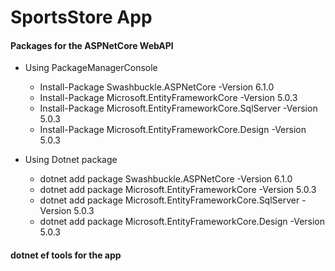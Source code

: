 # SportsStore App

#### Packages for the ASPNetCore WebAPI

- Using PackageManagerConsole
  - Install-Package Swashbuckle.ASPNetCore -Version 6.1.0
  - Install-Package Microsoft.EntityFrameworkCore -Version 5.0.3
  - Install-Package Microsoft.EntityFrameworkCore.SqlServer -Version 5.0.3
  - Install-Package Microsoft.EntityFrameworkCore.Design -Version 5.0.3


- Using Dotnet package
  - dotnet add package Swashbuckle.ASPNetCore -Version 6.1.0
  - dotnet add package Microsoft.EntityFrameworkCore -Version 5.0.3
  - dotnet add package Microsoft.EntityFrameworkCore.SqlServer -Version 5.0.3
  - dotnet add package Microsoft.EntityFrameworkCore.Design -Version 5.0.3

#### dotnet ef tools for the app



